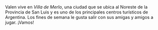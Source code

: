 Valen vive en _Villa de Merlo_, una ciudad que se ubica al Noreste de la Provincia de San Luis y es uno de los principales centros turísticos de Argentina. Los fines de semana le gusta salir con sus amigas y amigos a jugar. ¡Vamos!